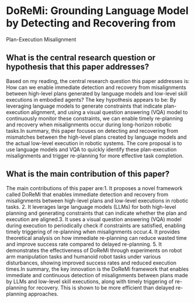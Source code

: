# DoReMi: Grounding Language Model by Detecting and Recovering from
  Plan-Execution Misalignment

## What is the central research question or hypothesis that this paper addresses?

Based on my reading, the central research question this paper addresses is: How can we enable immediate detection and recovery from misalignments between high-level plans generated by language models and low-level skill executions in embodied agents? The key hypothesis appears to be: By leveraging language models to generate constraints that indicate plan-execution alignment, and using a visual question answering (VQA) model to continuously monitor these constraints, we can enable timely re-planning and recovery when misalignments occur during long-horizon robotic tasks.In summary, this paper focuses on detecting and recovering from mismatches between the high-level plans created by language models and the actual low-level execution in robotic systems. The core proposal is to use language models and VQA to quickly identify these plan-execution misalignments and trigger re-planning for more effective task completion.


## What is the main contribution of this paper?

The main contributions of this paper are:1. It proposes a novel framework called DoReMi that enables immediate detection and recovery from misalignments between high-level plans and low-level executions in robotic tasks. 2. It leverages large language models (LLMs) for both high-level planning and generating constraints that can indicate whether the plan and execution are aligned.3. It uses a visual question answering (VQA) model during execution to periodically check if constraints are satisfied, enabling timely triggering of re-planning when misalignments occur.4. It provides theoretical analysis on how immediate re-planning can reduce wasted time and improve success rate compared to delayed re-planning. 5. It demonstrates the effectiveness of DoReMi through experiments on robot arm manipulation tasks and humanoid robot tasks under various disturbances, showing improved success rates and reduced execution times.In summary, the key innovation is the DoReMi framework that enables immediate and continuous detection of misalignments between plans made by LLMs and low-level skill executions, along with timely triggering of re-planning for recovery. This is shown to be more efficient than delayed re-planning approaches.
